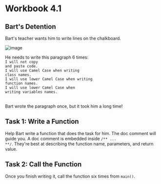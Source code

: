 # Workbook 4.1

## Bart's Detention
Bart's teacher wants him to write lines on the chalkboard.

![image](https://github.com/emtaylor1993/Udemy-Courses/assets/93065901/0600dfd9-3acb-421a-912c-eb8692543691)

He needs to write this paragraph 6 times:<br>
<code>I will not copy and paste code.</code><br>
<code>I will use Camel Case when writing class names.</code><br>
<code>I will use lower Camel Case when writing function names.</code><br>
<code>I will use lower Camel Case when writing variables names.</code></br><br>

Bart wrote the paragraph once, but it took him a long time!

## Task 1: Write a Function
Help Bart write a function that does the task for him. The doc comment will guide you. 
A doc comment is embedded inside <code>/** ... **/</code>. They're best at describing the function name, parameters, and return value.

## Task 2: Call the Function
Once you finish writing it, call the function six times from <code>main()</code>.
